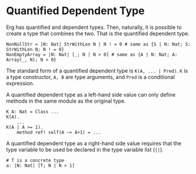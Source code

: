 # Quantified Dependent Type

Erg has quantified and dependent types. Then, naturally, it is possible to create a type that combines the two. That is the quantified dependent type.

```erg
NonNullStr = |N: Nat| StrWithLen N | N ! = 0 # same as {S | N: Nat; S: StrWithLen N; N ! = 0}
NonEmptyArray = |N: Nat| [_; N | N > 0] # same as {A | N: Nat; A: Array(_, N); N > 0}
```

The standard form of a quantified dependent type is `K(A, ... | Pred)`. ``K`` is a type constructor, `A, B` are type arguments, and `Pred` is a conditional expression.

A quantified dependent type as a left-hand side value can only define methods in the same module as the original type.

```erg
K A: Nat = Class ...
K(A).
    ...
K(A | A >= 1).
    method ref! self(A ~> A+1) = ...
```

A quantified dependent type as a right-hand side value requires that the type variable to be used be declared in the type variable list (`||`).

```erg
# T is a concrete type
a: |N: Nat| [T; N | N > 1]
```
